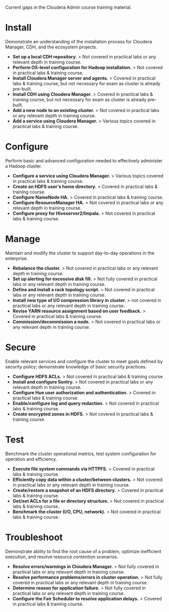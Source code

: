 Current gaps in the Cloudera Admin course training material.
 
# Install
Demonstrate an understanding of the installation process for Cloudera Manager, CDH, and the ecosystem projects.
-	**Set up a local CDH repository.** > Not covered in practical labs or any relevant depth in training course.
-	**Perform OS-level configuration for Hadoop installation.** > Not covered in practical labs & training course.
-	**Install Cloudera Manager server and agents.** > Covered in practical labs & training course, but not necessary for exam as cluster is already pre-built.
-	**Install CDH using Cloudera Manager.** > Covered in practical labs & training course, but not necessary for exam as cluster is already pre-built.
-	**Add a new node to an existing cluster.** > Not covered in practical labs or any relevant depth in training course.
-	**Add a service using Cloudera Manager.** > Various topics covered in practical labs & training course.
 
# Configure
Perform basic and advanced configuration needed to effectively administer a Hadoop cluster.
-	**Configure a service using Cloudera Manager.** > Various topics covered in practical labs & training course.
-	**Create an HDFS user's home directory.** > Covered in practical labs & training course.
-	**Configure NameNode HA.** > Covered in practical labs & training course.
-	**Configure ResourceManager HA.** > Not covered in practical labs or any relevant depth in training course.
-	**Configure proxy for Hiveserver2/Impala.** > Not covered in practical labs & training course.
 
# Manage
Maintain and modify the cluster to support day-to-day operations in the enterprise.
-	**Rebalance the cluster.** > Not covered in practical labs or any relevant depth in training course.
-	**Set up alerting for excessive disk fill.** > Not fully covered in practical labs or any relevant depth in training course.
-	**Define and install a rack topology script.** > Not covered in practical labs or any relevant depth in training course.
-	**Install new type of I/O compression library in cluster.** > not covered in practical labs or any relevant depth in training course.
-	**Revise YARN resource assignment based on user feedback.** > Covered in practical labs & training course.
-	**Commission/decommission a node.** > Not covered in practical labs or any relevant depth in training course.
 
# Secure
Enable relevant services and configure the cluster to meet goals defined by security policy; demonstrate knowledge of basic security practices.
-	**Configure HDFS ACLs.**  > Not covered in practical labs & training course
-	**Install and configure Sentry.** > Not covered in practical labs or any relevant depth in training course.
-	**Configure Hue user authorization and authentication.** > Covered in practical labs & training course.
-	**Enable/configure log and query redaction.** > Not covered in practical labs & training course.
-	**Create encrypted zones in HDFS.** > Not covered in practical labs & training course.
 
# Test
Benchmark the cluster operational metrics, test system configuration for operation and efficiency.
-	**Execute file system commands via HTTPFS.** > Covered in practical labs & training course.
-	**Efficiently copy data within a cluster/between clusters.** > Not covered in practical labs or any relevant depth in training course.
-	**Create/restore a snapshot of an HDFS directory.** > Covered in practical labs & training course.
-	**Get/set ACLs for a file or directory structure.** > Not covered in practical labs & training course.
-	**Benchmark the cluster (I/O, CPU, network).** > Not covered in practical labs & training course.
 
# Troubleshoot
Demonstrate ability to find the root cause of a problem, optimize inefficient execution, and resolve resource contention scenarios.
-	**Resolve errors/warnings in Cloudera Manager.** > Not fully covered in practical labs or any relevant depth in training course.
-	**Resolve performance problems/errors in cluster operation.** > Not fully covered in practical labs or any relevant depth in training course.
-	**Determine reason for application failure.** > Not fully covered in practical labs or any relevant depth in training course.
-	**Configure the Fair Scheduler to resolve application delays.** > Covered in practical labs & training course.


